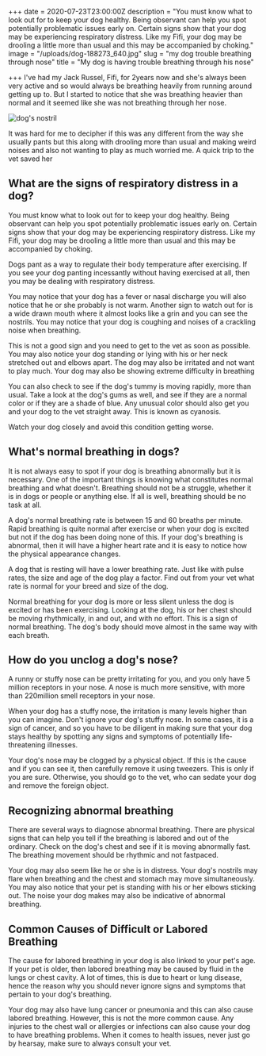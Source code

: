 +++
date = 2020-07-23T23:00:00Z
description = "You must know what to look out for to keep your dog healthy. Being observant can help you spot potentially problematic issues early on. Certain signs show that your dog may be experiencing respiratory distress. Like my Fifi, your dog may be drooling a little more than usual and this may be accompanied by choking."
image = "/uploads/dog-188273_640.jpg"
slug = "my dog trouble breathing through nose"
title = "My dog is having trouble breathing through his nose"

+++
I've had my Jack Russel, Fifi, for 2years now and she's always been very active and so would always be breathing heavily from running around getting up to. But I started to notice that she was breathing heavier than normal and it seemed like she was not breathing through her nose.

![dog's nostril](/uploads/dog-188273_640.jpg)

It was hard for me to decipher if this was any different from the way she usually pants but this along with drooling more than usual and making weird noises and also not wanting to play as much worried me. A quick trip to the vet saved her

## What are the signs of respiratory distress in a dog?

You must know what to look out for to keep your dog healthy. Being observant can help you spot potentially problematic issues early on. Certain signs show that your dog may be experiencing respiratory distress. Like my Fifi, your dog may be drooling a little more than usual and this may be accompanied by choking.

Dogs pant as a way to regulate their body temperature after exercising. If you see your dog panting incessantly without having exercised at all, then you may be dealing with respiratory distress.

You may notice that your dog has a fever or nasal discharge you will also notice that he or she probably is not warm. Another sign to watch out for is a wide drawn mouth where it almost looks like a grin and you can see the nostrils. You may notice that your dog is coughing and noises of a crackling noise when breathing.

This is not a good sign and you need to get to the vet as soon as possible. You may also notice your dog standing or lying with his or her neck stretched out and elbows apart. The dog may also be irritated and not want to play much. Your dog may also be showing extreme difficulty in breathing

You can also check to see if the dog's tummy is moving rapidly, more than usual. Take a look at the dog's gums as well, and see if they are a normal color or if they are a shade of blue. Any unusual color should also get you and your dog to the vet straight away. This is known as cyanosis.

Watch your dog closely and avoid this condition getting worse.

## What's normal breathing in dogs?

It is not always easy to spot if your dog is breathing abnormally but it is necessary. One of the important things is knowing what constitutes normal breathing and what doesn't. Breathing should not be a struggle, whether it is in dogs or people or anything else. If all is well, breathing should be no task at all.

A dog's normal breathing rate is between 15 and 60 breaths per minute. Rapid breathing is quite normal after exercise or when your dog is excited but not if the dog has been doing none of this. If your dog's breathing is abnormal, then it will have a higher heart rate and it is easy to notice how the physical appearance changes.

A dog that is resting will have a lower breathing rate. Just like with pulse rates, the size and age of the dog play a factor. Find out from your vet what rate is normal for your breed and size of the dog.

Normal breathing for your dog is more or less silent unless the dog is excited or has been exercising. Looking at the dog, his or her chest should be moving rhythmically, in and out, and with no effort. This is a sign of normal breathing. The dog's body should move almost in the same way with each breath.

## How do you unclog a dog's nose?

A runny or stuffy nose can be pretty irritating for you, and you only have 5 million receptors in your nose. A nose is much more sensitive, with more than 220million smell receptors in your nose.

When your dog has a stuffy nose, the irritation is many levels higher than you can imagine. Don't ignore your dog's stuffy nose. In some cases, it is a sign of cancer, and so you have to be diligent in making sure that your dog stays healthy by spotting any signs and symptoms of potentially life-threatening illnesses.

Your dog's nose may be clogged by a physical object. If this is the cause and if you can see it, then carefully remove it using tweezers. This is only if you are sure. Otherwise, you should go to the vet, who can sedate your dog and remove the foreign object.

## Recognizing abnormal breathing

There are several ways to diagnose abnormal breathing. There are physical signs that can help you tell if the breathing is labored and out of the ordinary. Check on the dog's chest and see if it is moving abnormally fast. The breathing movement should be rhythmic and not fastpaced.

Your dog may also seem like he or she is in distress. Your dog's nostrils may flare when breathing and the chest and stomach may move simultaneously. You may also notice that your pet is standing with his or her elbows sticking out. The noise your dog makes may also be indicative of abnormal breathing.

## Common Causes of Difficult or Labored Breathing

The cause for labored breathing in your dog is also linked to your pet's age. If your pet is older, then labored breathing may be caused by fluid in the lungs or chest cavity. A lot of times, this is due to heart or lung disease, hence the reason why you should never ignore signs and symptoms that pertain to your dog's breathing.

Your dog may also have lung cancer or pneumonia and this can also cause labored breathing. However, this is not the more common cause. Any injuries to the chest wall or allergies or infections can also cause your dog to have breathing problems. When it comes to health issues, never just go by hearsay, make sure to always consult your vet.